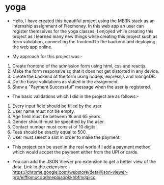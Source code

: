 # yoga

- Hello, I have created this beautiful project using the MERN stack as an internship assignment of Flexmoney. In this web app an user can register themselves for the yoga classes. I enjoyed while creating this project as I learned many new things while creating this project such as form validation, connecting the frontend to the backend and deploying the web app online.

- My approach for this project was:-
1. Create frontend of the admission form using html, css and reactjs.
2. Make the form responsive so that it does not get distorted in any device.
3. Create the backend of the form using nodejs, expressjs and mongoDB.
4. Do the basic validations as stated in the assignment.
5. Show a "Payment Successful" message when the user is registered.

- The basic validations which I did in the project are as follows:-
1. Every input field should be filled by the user.
2. User name must not be empty.
3. Age field must be between 18 and 65 years.
4. Gender should must be specified by the user.
5. Contact number must consist of 10 digits.
6. Fees should be exactly equal to 500.
7. User must select a slot in order to make the payment.

- This project can be used in the real world if I add a payment method which would accpet the payment either from the UPI or cards.

- You can add the JSON Viewer pro extension to get a better view of the data.
Link to the extension:- https://chrome.google.com/webstore/detail/json-viewer-pro/eifflpmocdbdmepbjaopkkhbfmdgijcc



